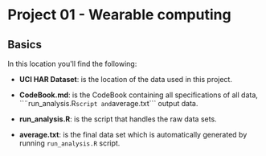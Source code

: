 Project 01 - Wearable computing
===============================

Basics
-------------------------------

In this location you'll find the following:

- **UCI HAR Dataset**: is the location of the data used in this project.
 
- **CodeBook.md**: is the CodeBook containing all specifications of all data, ``¨run_analysis.R``` script and ```average.txt``` output data.

- **run_analysis.R**: is the script that handles the raw data sets.

- **average.txt**: is the final data set which is automatically generated by running ```run_analysis.R``` script.
